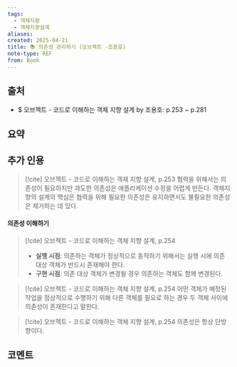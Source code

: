 ```yaml
---
tags:
  - 객체지향
  - 객체지향설계
aliases: 
created: 2025-04-21
title: 📚 의존성 관리하기 (오브젝트 -조용호)
note-type: REF
from: Book
---
```


## 출처

- $ 오브젝트 - 코드로 이해하는 객체 지향 설계 by 조용호: p.253 ~ p.281

## 요약

## 추가 인용

>[!cite] 오브젝트 - 코드로 이해하는 객체 지향 설계, p.253
>협력을 위해서는 의존성이 필요하지만 과도한 의존성은 애플리케이션 수정을 어렵게 만든다. 객체지향의 설계의 핵심은 협력을 위해 필요한 의존성은 유지하면서도 불필요한 의존성은 제거하는 데 있다.

#### 의존성 이해하기

>[!cite] 오브젝트 - 코드로 이해하는 객체 지향 설계, p.254
>- **실행 시점**: 의존하는 객체가 정상적으로 동작하기 위해서는 실행 시에 의존 대상 객체가 반드시 존재해야 한다.
>- **구현 시점**: 의존 대상 객체가 변경될 경우 의존하는 객체도 함께 변경된다.

>[!cite] 오브젝트 - 코드로 이해하는 객체 지향 설계, p.254
>어떤 객체가 예정된 작업을 정상적으로 수행하기 위해 다른 객체를 필요로 하는 경우 두 객체 사이에 의존성이 존재한다고 말한다.

>[!cite] 오브젝트 - 코드로 이해하는 객체 지향 설계, p.254
>의존성은 항상 단방향이다.



## 코멘트
